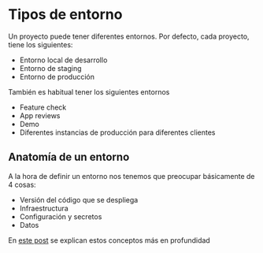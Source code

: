 # Tipos de entorno

Un proyecto puede tener diferentes entornos. Por defecto, cada proyecto, tiene los siguientes:

* Entorno local de desarrollo
* Entorno de staging
* Entorno de producción

También es habitual tener los siguientes entornos

* Feature check
* App reviews
* Demo
* Diferentes instancias de producción para diferentes clientes

## Anatomía de un entorno

A la hora de definir un entorno nos tenemos que preocupar básicamente de 4 cosas:

* Versión del código que se despliega
* Infraestructura
* Configuración y secretos
* Datos

En [este post](https://elafo.blog/2018/03/05/anatomia-de-un-entorno.html) se explican estos conceptos más en profundidad



